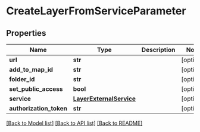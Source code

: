 # CreateLayerFromServiceParameter

## Properties
Name | Type | Description | Notes
------------ | ------------- | ------------- | -------------
**url** | **str** |  | [optional] 
**add_to_map_id** | **str** |  | [optional] 
**folder_id** | **str** |  | [optional] 
**set_public_access** | **bool** |  | [optional] 
**service** | [**LayerExternalService**](LayerExternalService.md) |  | [optional] 
**authorization_token** | **str** |  | [optional] 

[[Back to Model list]](../README.md#documentation-for-models) [[Back to API list]](../README.md#documentation-for-api-endpoints) [[Back to README]](../README.md)

